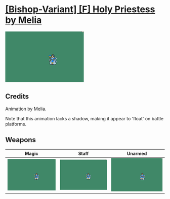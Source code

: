# [\[Bishop-Variant\] \[F\] Holy Priestess by Melia](./)

<img src="./6.%20Magic/Magic_000.png" alt="[Bishop-Variant] [F] Holy Priestess by Melia standing" />

## Credits

Animation by Melia.

Note that this animation lacks a shadow, making it appear to 'float' on battle platforms.

## Weapons


|Magic |Staff |Unarmed |
|  :---: | :---: | :---: |
| <img alt="Magic animation" src="./6.%20Magic/Magic.gif" /> | <img alt="Staff animation" src="./7.%20Staff/Staff.gif" /> | <img alt="Unarmed animation" src="./8.%20Unarmed/Unarmed.gif" /> |
